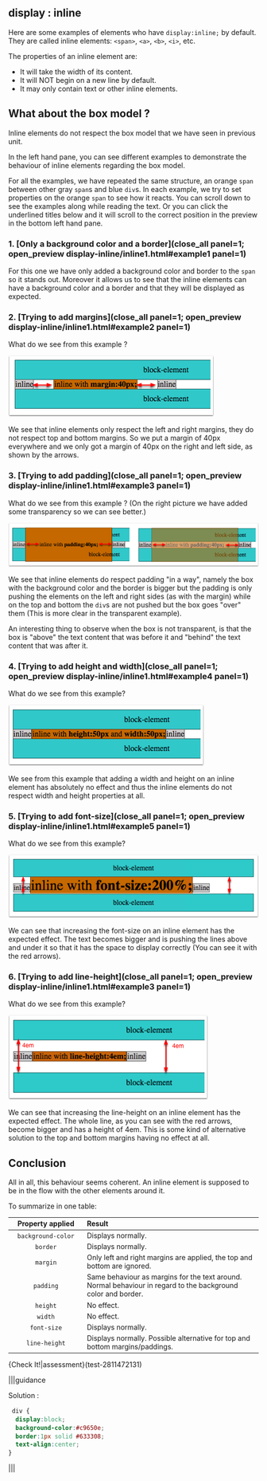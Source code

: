 ## display : inline

Here are some examples of elements who have `display:inline;` by default. They are called inline elements: `<span>`, `<a>`, `<b>`, `<i>`, etc.

The properties of an inline element are:

- It will take the width of its content.
- It will NOT begin on a new line by default.
- It may only contain text or other inline elements.

## What about the box model ?

Inline elements do not respect the box model that we have seen in previous unit.

In the left hand pane, you can see different examples to demonstrate the behaviour of inline elements regarding the box model.

For all the examples, we have repeated the same structure, an orange `span` between other gray `span`s and blue `div`s. In each example, we try to set properties on the orange `span` to see how it reacts. You can scroll down to see the examples along while reading the text. Or you can click the underlined titles below and it will scroll to the correct position in the preview in the bottom left hand pane.

### 1. [Only a background color and a border](close_all panel=1; open_preview display-inline/inline1.html#example1 panel=1)

For this one we have only added a background color and border to the `span` so it stands out. Moreover it allows us to see that the inline elements can have a background color and a border and that they will be displayed as expected.

### 2. [Trying to add margins](close_all panel=1; open_preview display-inline/inline1.html#example2 panel=1)

What do we see from this example ?

![](.guides/img/inline-margin.png)

We see that inline elements only respect the left and right margins, they do not respect top and bottom margins. So we put a margin of 40px everywhere and we only got a margin of 40px on the right and left side, as shown by the arrows.

### 3. [Trying to add padding](close_all panel=1; open_preview display-inline/inline1.html#example3 panel=1)

What do we see from this example ?
(On the right picture we have added some transparency so we can see better.)

![](.guides/img/inline-padding.png)

We see that inline elements do respect padding "in a way", namely the box with the background color and the border is bigger but the padding is only pushing the elements on the left and right sides (as with the margin) while on the top and bottom the `div`s are not pushed but the box goes "over" them (This is more clear in the transparent example). 

An interesting thing to observe when the box is not transparent, is that the box is "above" the text content that was before it and "behind" the text content that was after it.

### 4. [Trying to add height and width](close_all panel=1; open_preview display-inline/inline1.html#example4 panel=1)

What do we see from this example?

![](.guides/img/inline-width-height.png)

We see from this example that adding a width and height on an inline element has absolutely no effect and thus the inline elements do not respect width and height properties at all.

### 5. [Trying to add font-size](close_all panel=1; open_preview display-inline/inline1.html#example5 panel=1)

What do we see from this example?

![](.guides/img/inline-font-size.png)

We can see that increasing the font-size on an inline element has the expected effect. The text becomes bigger and is pushing the lines above and under it so that it has the space to display correctly (You can see it with the red arrows).

### 6. [Trying to add line-height](close_all panel=1; open_preview display-inline/inline1.html#example3 panel=1)

What do we see from this example?

![](.guides/img/inline-line-height.png)

We can see that increasing the line-height on an inline element has the expected effect. The whole line, as you can see with the red arrows, become bigger and has a height of 4em. This is some kind of alternative solution to the top and bottom margins having no effect at all.

## Conclusion

All in all, this behaviour seems coherent. An inline element is supposed to be in the flow with the other elements around it.

To summarize in one table:

<table>
<thead>
<tr>
<th width="30%" style="text-align:center">Property applied</th>
<th width="70%" style="text-align:left">Result</th>
</tr>
</thead>
<tbody>
<tr>
<td style="text-align:center"><code>background-color</code></td>
<td style="text-align:left">Displays normally.</td>
</tr>
<tr>
<td style="text-align:center"><code>border</code></td>
<td style="text-align:left">Displays normally.</td>
</tr>
<tr>
<td style="text-align:center"><code>margin</code></td>
<td style="text-align:left">Only left and right margins are applied, the top and bottom are ignored.</td>
</tr>
<tr>
<td style="text-align:center"><code>padding</code></td>
<td style="text-align:left">Same behaviour as margins for the text around. Normal behaviour in regard to the background color and border.</td>
</tr>
<tr>
<td style="text-align:center"><code>height</code></td>
<td style="text-align:left">No effect.</td>
</tr>
<tr>
<td style="text-align:center"><code>width</code></td>
<td style="text-align:left">No effect.</td>
</tr>
<tr>
<td style="text-align:center"><code>font-size</code></td>
<td style="text-align:left">Displays normally.</td>
</tr>
<tr>
<td style="text-align:center"><code>line-height</code></td>
<td style="text-align:left">Displays normally. Possible alternative for top and bottom margins/paddings.</td>
</tr>
</tbody>
</table>


{Check It!|assessment}(test-2811472131)

|||guidance

Solution :

```css
 div {
  display:block;
  background-color:#c9650e;
  border:1px solid #633308;
  text-align:center;
}
```

|||
